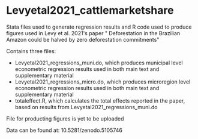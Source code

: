 # Levyetal2021_cattlemarketshare
Stata files used to generate regression results and R code used to produce figures used in Levy et al. 2021's paper " Deforestation in the Brazilian Amazon could be halved by zero deforestation commitments"

Contains three files:

- Levyetal2021_regressions_muni.do, which produces municipal level econometric regression results used in both main text and supplementary material
- Levyetal2021_regressions_micro.do, which produces microregion level econometric regression results used in both main text and supplementary material
- totaleffect.R, which calculates the total effects reported in the paper, based on results from Levyetal2021_regressions_muni.do

File for producting figures is yet to be uploaded

Data can be found at: 10.5281/zenodo.5105746
